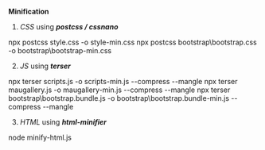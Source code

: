 **Minification**

1. *CSS* using ***postcss / cssnano*** 
<!-- **assets\postcss.config.js** -->
npx postcss style.css -o style-min.css
npx postcss bootstrap\bootstrap.css -o bootstrap\bootstrap-min.css


2. *JS* using ***terser***
<!-- **no\file** -->
npx terser scripts.js -o scripts-min.js --compress --mangle
npx terser maugallery.js -o maugallery-min.js --compress --mangle
npx terser bootstrap\bootstrap.bundle.js -o bootstrap\bootstrap.bundle-min.js --compress --mangle

3. *HTML* using ***html-minifier***
<!-- **assets\minify-html.js** -->
node minify-html.js